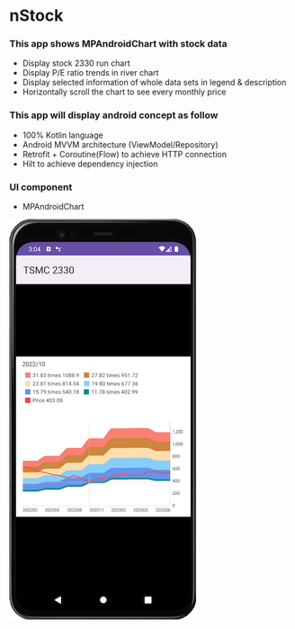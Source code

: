 # nStock

### This app shows MPAndroidChart with stock data
* Display stock 2330 run chart
* Display P/E ratio trends in river chart
* Display selected information of whole data sets in legend & description
* Horizontally scroll the chart to see every monthly price

### This app will display android concept as follow  
* 100% Kotlin language  
* Android MVVM architecture (ViewModel/Repository)  
* Retrofit + Coroutine(Flow) to achieve HTTP connection  
* Hilt to achieve dependency injection 

### UI component
* MPAndroidChart

![](https://github.com/jayliu005/nStock/blob/master/app/src/main/assets/nstock_snapshot.png)

